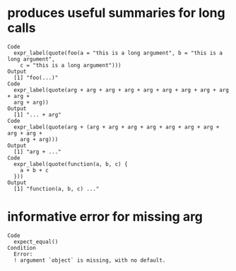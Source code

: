 # produces useful summaries for long calls

    Code
      expr_label(quote(foo(a = "this is a long argument", b = "this is a long argument",
        c = "this is a long argument")))
    Output
      [1] "foo(...)"
    Code
      expr_label(quote(arg + arg + arg + arg + arg + arg + arg + arg + arg + arg +
      arg + arg))
    Output
      [1] "... + arg"
    Code
      expr_label(quote(arg + (arg + arg + arg + arg + arg + arg + arg + arg + arg +
        arg + arg)))
    Output
      [1] "arg + ..."
    Code
      expr_label(quote(function(a, b, c) {
        a + b + c
      }))
    Output
      [1] "function(a, b, c) ..."

# informative error for missing arg

    Code
      expect_equal()
    Condition
      Error:
      ! argument `object` is missing, with no default.

